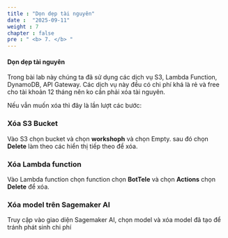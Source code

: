 ```yaml
---
title : "Dọn dẹp tài nguyên"
date :  "2025-09-11" 
weight : 7
chapter : false
pre : " <b> 7. </b> "
---
```

#### Dọn dẹp tài nguyên

Trong bài lab này chúng ta đã sử dụng các dịch vụ S3, Lambda Function, DynamoDB, API Gateway. Các dịch vụ này đều có chi phí khá là rẻ và free cho tài khoản 12 tháng nên ko cần phải xóa tài nguyên.

Nếu vẫn muốn xóa thì đây là lần lượt các bước:

### Xóa S3 Bucket
Vào S3 chọn bucket và chọn **workshoph** và chọn Empty. sau đó chọn **Delete** làm theo các hiển thị tiếp theo để xóa.


### Xóa Lambda function
Vào Lambda function chọn function chọn **BotTele** và chọn **Actions** chọn **Delete** để xóa.

### Xóa model trên Sagemaker AI
Truy cập vào giao diện Sagemaker AI, chọn model và xóa model đã tạo để tránh phát sinh chi phí





